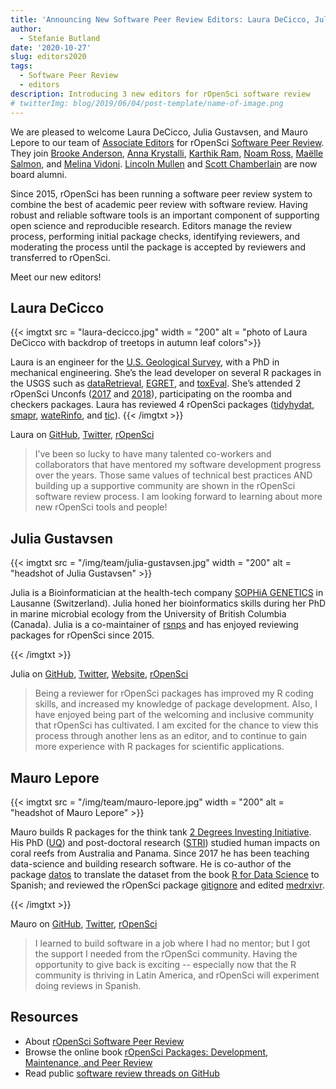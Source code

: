 ```yaml
---
title: 'Announcing New Software Peer Review Editors: Laura DeCicco, Julia Gustavsen, Mauro Lepore'
author:
  - Stefanie Butland
date: '2020-10-27'
slug: editors2020
tags:
  - Software Peer Review
  - editors
description: Introducing 3 new editors for rOpenSci software review
# twitterImg: blog/2019/06/04/post-template/name-of-image.png
---
```


We are pleased to welcome Laura DeCicco, Julia Gustavsen, and Mauro Lepore to our team of [Associate Editors](/software-review/#editors) for rOpenSci [Software Peer Review](/software-review/). 
They join [Brooke Anderson](/blog/2019/01/31/more_editors/), [Anna Krystalli](/blog/2018/06/22/new_editors/), [Karthik Ram](/author/karthik-ram/), [Noam Ross](/author/noam-ross/), [Maëlle Salmon](/author/maëlle-salmon/), and [Melina Vidoni](/blog/2019/01/31/more_editors/). 
[Lincoln Mullen](/blog/2018/06/22/new_editors/) and [Scott Chamberlain](/author/scott-chamberlain/) are now board alumni. 

Since 2015, rOpenSci has been running a software peer review system to combine the best of academic peer review with software review. 
Having robust and reliable software tools is an important component of supporting open science and reproducible research.
Editors manage the review process, performing initial package checks, identifying reviewers, and moderating the process until the package is accepted by reviewers and transferred to rOpenSci. 

Meet our new editors!

## Laura DeCicco

{{< imgtxt src = "laura-decicco.jpg" width = "200" alt = "photo of Laura DeCicco with backdrop of treetops in autumn leaf colors">}} 

Laura is an engineer for the [U.S. Geological Survey](https://www.usgs.gov/staff-profiles/laura-decicco), with a PhD in mechanical engineering. She’s the lead developer on several R packages in the USGS such as [dataRetrieval](http://usgs-r.github.io/dataRetrieval), [EGRET](http://usgs-r.github.io/EGRET/), and [toxEval](http://usgs-r.github.io/toxEval). She’s attended 2 rOpenSci Unconfs ([2017](/blog/2017/06/02/unconf2017/) and [2018](/blog/2018/06/05/unconf18/)), participating on the roomba and checkers packages. Laura has reviewed 4 rOpenSci packages ([tidyhydat](https://github.com/ropensci/software-review/issues/152), [smapr](https://github.com/ropensci/software-review/issues/231), [wateRinfo](https://github.com/ropensci/software-review/issues/255), and [tic](https://github.com/ropensci/software-review/issues/305)). 
{{< /imgtxt >}}

Laura on [GitHub](https://github.com/ldecicco-USGS), [Twitter](https://twitter.com/DeCiccoDonk), [rOpenSci](/author/laura-decicco/)

> I’ve been so lucky to have many talented co-workers and collaborators that have mentored my software development progress over the years. Those same values of technical best practices AND building up a supportive community are shown in the rOpenSci software review process. I am looking forward to learning about more new rOpenSci tools and people! 



## Julia Gustavsen

{{< imgtxt src = "/img/team/julia-gustavsen.jpg" width = "200" alt = "headshot of Julia Gustavsen" >}} 

Julia is a Bioinformatician at the health-tech company [SOPHiA GENETICS](https://www.sophiagenetics.com/) in Lausanne (Switzerland). Julia honed her bioinformatics skills during her PhD in marine microbial ecology from the University of British Columbia (Canada). Julia is a co-maintainer of [rsnps](https://docs.ropensci.org/rsnps) and has enjoyed reviewing packages for rOpenSci since 2015. 

{{< /imgtxt >}}


Julia on [GitHub](https://github.com/jooolia), [Twitter](https://twitter.com/JuliaGustavsen), [Website](https://www.juliagustavsen.com/), [rOpenSci](/author/julia-gustavsen)

> Being a reviewer for rOpenSci packages has improved my R coding skills, and increased my knowledge of package development. Also, I have enjoyed being part of the welcoming and inclusive community that rOpenSci has cultivated. I am excited for the chance to view this process through another lens as an editor, and to continue to gain more experience with R packages for scientific applications. 


## Mauro Lepore

{{< imgtxt src = "/img/team/mauro-lepore.jpg" width = "200" alt = "headshot of Mauro Lepore" >}}

Mauro builds R packages for the think tank [2 Degrees Investing
Initiative](https://2degrees-investing.org/). His PhD
([UQ](https://www.uq.edu.au/)) and post-doctoral research
([STRI](https://stri.si.edu/)) studied human impacts on coral reefs from
Australia and Panama. Since 2017 he has been teaching data-science and building research
software. He is co-author of the package
[datos](https://CRAN.R-project.org/package=datos) to translate the dataset from
the book [R for Data Science](https://r4ds.had.co.nz/) to Spanish; and reviewed
the rOpenSci package
[gitignore](https://github.com/ropensci/software-review/issues/303) and edited
[medrxivr](https://github.com/ropensci/software-review/issues/380).

{{< /imgtxt >}}

Mauro on [GitHub](https://github.com/maurolepore), [Twitter](https://twitter.com/mauro_lepore), [rOpenSci](/author/mauro-lepore/)

> I learned to build software in a job where I had no mentor; but I got the support I needed from the rOpenSci community. Having the opportunity to give back is exciting -- especially now that the R community is thriving in Latin America, and rOpenSci will experiment doing reviews in Spanish.

## Resources

- About [rOpenSci Software Peer Review](/software-review/)
- Browse the online book [rOpenSci Packages: Development, Maintenance, and Peer Review](https://devguide.ropensci.org/)
- Read public [software review threads on GitHub](https://github.com/ropensci/software-review/issues)

